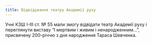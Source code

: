 ```yaml
---
title: Відвідування театру Академії руху
---
```


Учні КЗШ I-III ст. № 55 мали змогу відвідати театр Академії руху і переглянути виставу “І мертвим і живим і ненародженним…”, присвячену 200-річчю з дня народження Тараса Шевченка.

<slideshow id="_/72157648764948150" />
